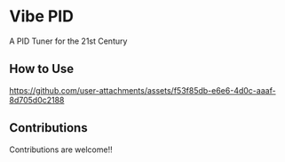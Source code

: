 # Vibe PID

A PID Tuner for the 21st Century

## How to Use

https://github.com/user-attachments/assets/f53f85db-e6e6-4d0c-aaaf-8d705d0c2188

## Contributions

Contributions are welcome!!
